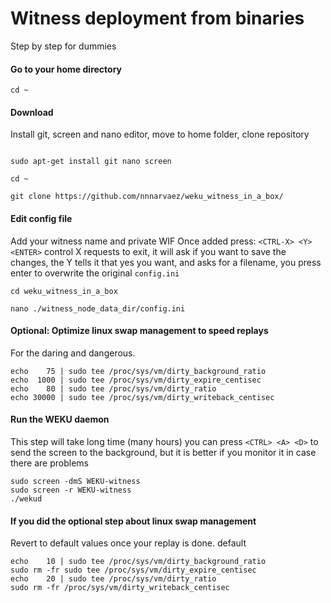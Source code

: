 # Witness deployment from binaries
Step by step for dummies

#### Go to your home directory
```
cd ~
```

#### Download
Install git, screen and nano editor, move to home folder, clone repository
```

sudo apt-get install git nano screen

cd ~

git clone https://github.com/nnnarvaez/weku_witness_in_a_box/ 

```

#### Edit config file
Add your witness name and private WIF
Once added press: `<CTRL-X> <Y> <ENTER>`
control X requests to exit, it will ask if you want to save the changes, the Y tells it that yes you want, and asks for a filename, you press enter to overwrite the original `config.ini`

```
cd weku_witness_in_a_box

nano ./witness_node_data_dir/config.ini

```

#### Optional: Optimize linux swap management to speed replays
For the daring and dangerous.
```
echo    75 | sudo tee /proc/sys/vm/dirty_background_ratio
echo  1000 | sudo tee /proc/sys/vm/dirty_expire_centisec
echo    80 | sudo tee /proc/sys/vm/dirty_ratio
echo 30000 | sudo tee /proc/sys/vm/dirty_writeback_centisec
``` 

#### Run the WEKU daemon 
This step will take long time (many hours) you can press `<CTRL> <A> <D>` to send the screen to the background, but it is better if you monitor it in case there are problems

```
sudo screen -dmS WEKU-witness
sudo screen -r WEKU-witness
./wekud
```



#### If you did the optional step about linux swap management
Revert to default values once your replay is done. 
default
```
echo    10 | sudo tee /proc/sys/vm/dirty_background_ratio
sudo rm -fr sudo tee /proc/sys/vm/dirty_expire_centisec
echo    20 | sudo tee /proc/sys/vm/dirty_ratio
sudo rm -fr /proc/sys/vm/dirty_writeback_centisec
```
